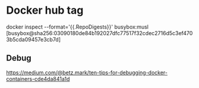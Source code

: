 # Docker hub tag


docker inspect --format='{{.RepoDigests}}' busybox:musl
[busybox@sha256:03090180de84b192027dfc77517f32cdec2716d5c3ef4703b5cda09457e3cb7d]

## Debug

https://medium.com/@betz.mark/ten-tips-for-debugging-docker-containers-cde4da841a1d